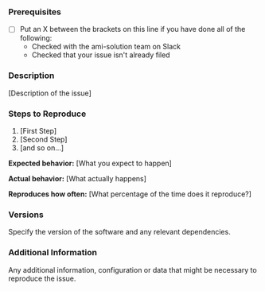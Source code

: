 <!--

Have you read ami-solution's Code of Conduct? By filing an Issue, you are expected to comply with it, including treating everyone with respect: https://github.com/ami-solution/amishop/blob/master/CONTRIBUTING.md

Do you want to ask a question? Are you looking for support? The ami-solution slack is the best place for getting support: https://amisolution.slack.com

-->

### Prerequisites

* [ ] Put an X between the brackets on this line if you have done all of the following:
    * Checked with the ami-solution team on Slack
    * Checked that your issue isn't already filed

### Description

[Description of the issue]

### Steps to Reproduce

1. [First Step]
2. [Second Step]
3. [and so on...]

**Expected behavior:** [What you expect to happen]

**Actual behavior:** [What actually happens]

**Reproduces how often:** [What percentage of the time does it reproduce?]

### Versions

Specify the version of the software and any relevant dependencies.

### Additional Information

Any additional information, configuration or data that might be necessary to reproduce the issue.
